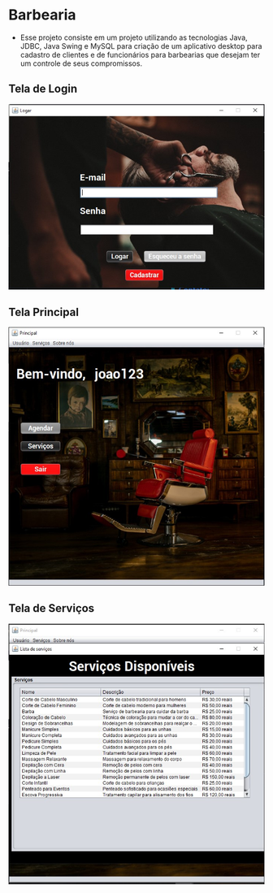 # Barbearia 

 - Esse projeto consiste em um projeto utilizando as tecnologias Java, JDBC, Java Swing e MySQL para criação 
   de um aplicativo desktop para cadastro de clientes e de funcionários para barbearias que desejam
   ter um controle de seus compromissos.

## Tela de Login
![](./imagens/tela-login.jpg)

## Tela Principal
![](./imagens/tela-principal.jpg)

## Tela de Serviços
![](./imagens/tela-servicos.jpg)
